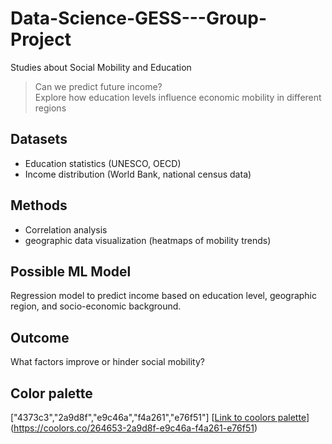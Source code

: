 # Data-Science-GESS---Group-Project
Studies about Social Mobility and Education
> Can we predict future income?\
> Explore how education levels influence economic mobility in different regions

## Datasets
 - Education statistics (UNESCO, OECD)
 - Income distribution (World Bank, national census data)

## Methods
 - Correlation analysis
 - geographic data visualization (heatmaps of mobility trends)

## Possible ML Model
Regression model to predict income based on education level, geographic region, and socio-economic background.

## Outcome
What factors improve or hinder social mobility?

## Color palette 
["4373c3","2a9d8f","e9c46a","f4a261","e76f51"]
[[Link to coolors palette](https://coolors.co/264653-2a9d8f-e9c46a-f4a261-e76f51)](https://coolors.co/264653-2a9d8f-e9c46a-f4a261-e76f51)
